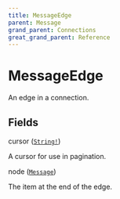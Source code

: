 ```yaml
---
title: MessageEdge
parent: Message
grand_parent: Connections
great_grand_parent: Reference
---
```


# MessageEdge

An edge in a connection.

## Fields

<div class="field-entry ">
  <span id="cursor" class="field-name anchored">cursor (<code><a href="/docs/reference/scalar/string">String!</a></code>)</span>

  <div class="description-wrapper">
   <p>A cursor for use in pagination.</p>

  </div>
</div>

<div class="field-entry ">
  <span id="node" class="field-name anchored">node (<code><a href="/docs/reference/interface/message">Message</a></code>)</span>

  <div class="description-wrapper">
   <p>The item at the end of the edge.</p>

  </div>
</div>

